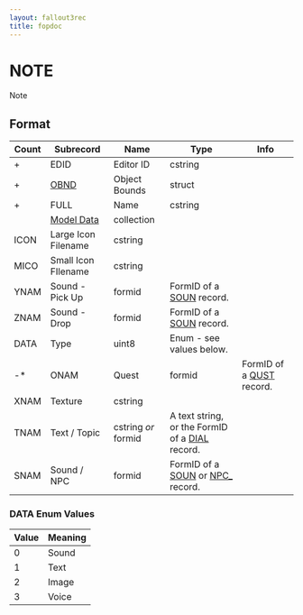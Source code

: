 ```yaml
---
layout: fallout3rec
title: fopdoc
---
```

NOTE
====

Note

## Format

Count | Subrecord | Name | Type | Info
------|-------|------|------|-----
+ | EDID | Editor ID | cstring |
+ | [OBND](Subrecords/OBND.html) | Object Bounds | struct |
+ | FULL | Name | cstring |
 | | [Model Data](Subrecords/Model.html) | collection |
 | ICON | Large Icon Filename | cstring | 
 | MICO | Small Icon FIlename | cstring |
 | YNAM | Sound - Pick Up | formid | FormID of a [SOUN](SOUN.html) record.
 | ZNAM | Sound - Drop | formid | FormID of a [SOUN](SOUN.html) record.
 | DATA | Type | uint8 | Enum - see values below.
-* | ONAM | Quest | formid | FormID of a [QUST](QUST.html) record.
 | XNAM | Texture | cstring |
 | TNAM | Text / Topic | cstring *or* formid | A text string, or the FormID of a [DIAL](DIAL.html) record.
 | SNAM | Sound / NPC | formid | FormID of a [SOUN](SOUN.html) or [NPC_](NPC_.html) record.
 
### DATA Enum Values

Value | Meaning
------|--------
0 | Sound
1 | Text
2 | Image
3 | Voice

